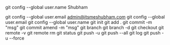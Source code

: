 git config --global user.name Shubham


git config --global user.email admin@itsmeshubham.com
git config --global user.email
git config --global user.name
git init
git add .
git commit -m "msg"
git commit amend -m "msg"
git branch <branch-name>
git branch -d <branch-name>
git checkout <branch-name>
git remote -v
git remote rm <remote-name>
git status
git push -u <remote-name>
git push --all <remote-name>
git log
git push -u <remote-name> <branch-name> --force
